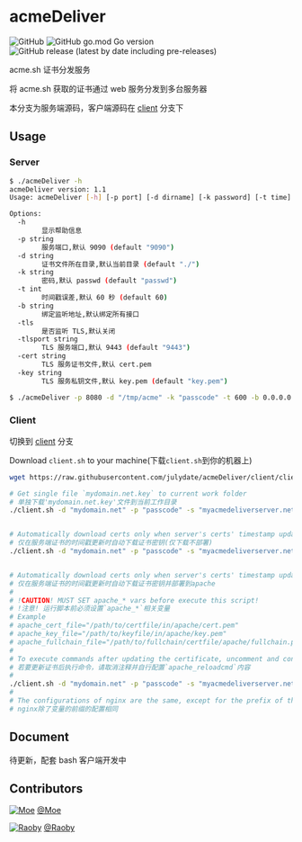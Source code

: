 # acmeDeliver

![GitHub](https://img.shields.io/github/license/julydate/acmeDeliver?style=flat-square)
![GitHub go.mod Go version](https://img.shields.io/github/go-mod/go-version/julydate/acmeDeliver?style=flat-square)
![GitHub release (latest by date including pre-releases)](https://img.shields.io/github/v/release/julydate/acmeDeliver?include_prereleases&style=flat-square)

 acme.sh 证书分发服务

将 acme.sh 获取的证书通过 web 服务分发到多台服务器

本分支为服务端源码，客户端源码在 [client](https://github.com/julydate/acmeDeliver/tree/client) 分支下

## Usage

### Server

```bash
$ ./acmeDeliver -h
acmeDeliver version: 1.1
Usage: acmeDeliver [-h] [-p port] [-d dirname] [-k password] [-t time] [-b address] [-tls] [-tlsport port] [-cert filename] [-key filename]

Options:
  -h    
        显示帮助信息
  -p string
        服务端口,默认 9090 (default "9090")
  -d string
        证书文件所在目录,默认当前目录 (default "./")
  -k string
        密码,默认 passwd (default "passwd")
  -t int
        时间戳误差,默认 60 秒 (default 60)
  -b string
        绑定监听地址,默认绑定所有接口
  -tls
        是否监听 TLS,默认关闭
  -tlsport string
        TLS 服务端口,默认 9443 (default "9443")
  -cert string
        TLS 服务证书文件,默认 cert.pem
  -key string
        TLS 服务私钥文件,默认 key.pem (default "key.pem")

$ ./acmeDeliver -p 8080 -d "/tmp/acme" -k "passcode" -t 600 -b 0.0.0.0 -tls -tlsport 8443 -cert server.pem -key server.key
```

### Client

切换到 [client](https://github.com/julydate/acmeDeliver/tree/client) 分支

Download `client.sh` to your machine(下载`client.sh`到你的机器上)

```bash
wget https://raw.githubusercontent.com/julydate/acmeDeliver/client/client.sh
```

```bash
# Get single file `mydomain.net.key` to current work folder
# 单独下载'mydomain.net.key'文件到当前工作目录
./client.sh -d "mydomain.net" -p "passcode" -s "myacmedeliverserver.net:8080" -n "mydomain.net.key"


# Automatically download certs only when server's certs' timestamp updates (Only download and do not deploy)
# 仅在服务端证书的时间戳更新时自动下载证书密钥(仅下载不部署)
./client.sh -d "mydomain.net" -p "passcode" -s "myacmedeliverserver.net:8080" -c "0"


# Automatically download certs only when server's certs' timestamp updates and deploy to apache
# 仅在服务端证书的时间戳更新时自动下载证书密钥并部署到apache
#
# !CAUTION! MUST SET apache_* vars before execute this script!
# !注意! 运行脚本前必须设置`apache_*`相关变量
# Example
# apache_cert_file="/path/to/certfile/in/apache/cert.pem"
# apache_key_file="/path/to/keyfile/in/apache/key.pem"
# apache_fullchain_file="/path/to/fullchain/certfile/apache/fullchain.pem"
#
# To execute commands after updating the certificate, uncomment and configure `apache_reloadcmd` the content yourself 
# 若要更新证书后执行命令，请取消注释并自行配置`apache_reloadcmd`内容
# 
./client.sh -d "mydomain.net" -p "passcode" -s "myacmedeliverserver.net:8080" -c "a"
#
# The configurations of nginx are the same, except for the prefix of the variable
# nginx除了变量的前缀的配置相同

```

## Document

待更新，配套 bash 客户端开发中

## Contributors

[![Moe](https://avatars.githubusercontent.com/u/25688691?v=4&s=48)](https://github.com/MoeMegu)
[@Moe](https://github.com/MoeMegu)

[![Raoby](https://avatars.githubusercontent.com/u/56875134?v=4&s=48)](https://github.com/Raobee)
[@Raoby](https://github.com/Raobee)
